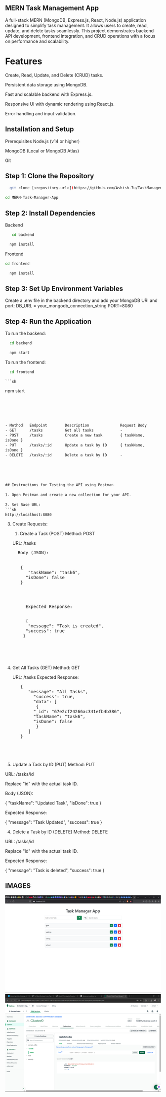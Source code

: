 ## MERN Task Management App
A full-stack MERN (MongoDB, Express.js, React, Node.js) application designed to simplify task management. It allows users to create, read, update, and delete tasks seamlessly. This project demonstrates backend API development, frontend integration, and CRUD operations with a focus on performance and scalability.

# Features
 Create, Read, Update, and Delete (CRUD) tasks.

 Persistent data storage using MongoDB.

 Fast and scalable backend with Express.js.

 Responsive UI with dynamic rendering using React.js.

 Error handling and input validation.



 ## Installation and Setup
Prerequisites
Node.js (v14 or higher)

MongoDB (Local or MongoDB Atlas)

Git




## Step 1: Clone the Repository

```sh
  git clone [<repository-url>](https://github.com/Ashish-7u/TaskManagementApp)
   ```

   ```sh
  cd MERN-Task-Manager-App
   ```





## Step 2: Install Dependencies
Backend
```sh
   cd backend
   ```

```sh
  npm install
   ```




Frontend

```sh
cd frontend
   ```

```sh
  npm install
   ```






## Step 3: Set Up Environment Variables
Create a .env file in the backend directory and add your MongoDB URI and port:
DB_URL = your_mongodb_connection_string
PORT=8080




## Step 4: Run the Application
To run the backend:
 ```sh
   cd backend
   ```


 ```sh
   npm start
   ```



To run the frontend:
 ```sh
   cd frontend
   ```
    ```sh
   npm start
   ```





- Method   Endpoint        Description              Request Body
- GET      /tasks          Get all tasks            -
- POST     /tasks          Create a new task        { taskName,  isDone } 
- PUT      /tasks/:id      Update a task by ID      { taskName,  isDone } 
- DELETE   /tasks/:id      Delete a task by ID      -





## Instructions for Testing the API using Postman

1. Open Postman and create a new collection for your API.

2. Set Base URL:
 ```sh
   http://localhost:8080
   ```
  
3. Create Requests:
    1. Create a Task (POST)
       Method: POST

      URL: /tasks
     <pre>
     Body (JSON):  

 
      {
         "taskName": "task6",
        "isDone": false
      } 

     <pre>

        Expected Response:
        <pre>
        {
         "message": "Task is created",
        "success": true
       }
        <pre>
2. Get All Tasks (GET)
      Method: GET

      URL: /tasks
      Expected Response:
      <pre>
      {
         "message": "All Tasks",
           "success": true,
           "data": [
            {
           "_id": "67e2cf24266ac341efb4b386",
           "taskName": "task6",
           "isDone": false
            }
         ]
      }
      <pre>

3. Update a Task by ID (PUT)
Method: PUT

URL: /tasks/id

Replace "id" with the actual task ID.

Body (JSON):

{
  "taskName": "Updated Task",
  "isDone": true
}


Expected Response:

{
  "message": "Task Updated",
  "success": true
}


4. Delete a Task by ID (DELETE)
Method: DELETE

URL: /tasks/id

Replace "id" with the actual task ID.

Expected Response:

{
  "message": "Task is deleted",
  "success": true
}


## IMAGES
![Task Management App](./assets/TaskManager.png)
![DataBase](./assets/DataBase.png)










  



